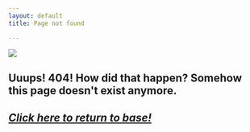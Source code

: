```yaml
---
layout: default
title: Page not found

---
```

![](http://res.cloudinary.com/artist-project-group/v1620747308/apg1/APG_Logo_Dev_V12_3A1_x1200_en9j2o.png)

## Uuups! 404! How did that happen? Somehow this page doesn't exist anymore.

## [**_Click here to return to base!_**](/ "Return to base!")